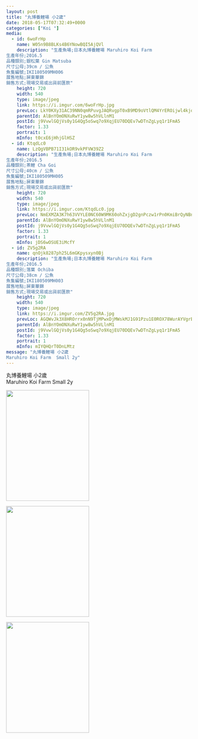 ```yaml
---
layout: post
title: "丸博養鯉場 小2歲" 
date: 2018-05-17T07:32:49+0000 
categories: ["Koi "] 
media:
  - id: 6woFrHp
    name: W05n9B8BLKs4B6YNowBQI5AjQVl
    description: "生產魚場;日本丸博養鯉場 Maruhiro Koi Farm
生產年份;2016.5
品種類別;銀松葉 Gin Matsuba
尺寸公母;39cm / 公魚 
魚隻編號;IKI180509MH006
展售地點;屏東華錦
銷售方式;現場交易或出貨前匯款"   
    height: 720
    width: 540
    type: image/jpeg
    link: https://i.imgur.com/6woFrHp.jpg
    prevLoc: LkY0KXy31AC39NN0qmRPuvgJAQRvgpT0xB9MD9oVtlQM4YrEROijwl4kjojViJy7wG1x3MF05RDg9kNvSEP1k111OmiwOy8l03xQCGXJyQ41mnulwD7vO92liMmBPrW3D0h3rxPNzr1ZFqj2RlOQJpTxYlM6KD08F7BqX725JNiYZZ5GmA7niXBAWNNvRguZy74QBAkmI4oArzwK41FjV1BYJ9E5c8qlvAL547hDOyY6A0mrh0vVNLkr2JCR97VNlQJjhpG
    parentId: AlBnYOmONXuRwY1yw8w5hVLlnM1
    postId: j9VvwlGQjVs0y1G4Qg5oSwq7o9XqjEU70DQEv7wDTnZgLyq1r1FmA5
    factor: 1.33
    portrait: 1
    mInfo: t0cxE6jHhjGlHSZ
  - id: KtqdLc0
    name: LzQgVBPB71I31kOR9vkPFVW39Z2
    description: "生產魚場;日本丸博養鯉場 Maruhiro Koi Farm
生產年份;2016.5
品種類別;茶鯉 Cha Goi
尺寸公母;40cm / 公魚 
魚隻編號;IKI180509MH005
展售地點;屏東華錦
銷售方式;現場交易或出貨前匯款"   
    height: 720
    width: 540
    type: image/jpeg
    link: https://i.imgur.com/KtqdLc0.jpg
    prevLoc: NmEXMZA3K7h63VVYLE0NC60W9MK60ohZxjgD2gnPczw1rPn0KmiBrQyNBnB4CoRNpqgx5wC3ARx6K9qMfrqAGOQZDrsZlRYlnpmntkz0no21wvSJv9YxXYK7UGYOx8DZo9TxrZBv5kNntvoJALm04ZCDjxzXVB12sQZwXQVDvOioKK0NxRWOtOzM9KKYAjhlOAV09AnKHqN2R2wEMMHO1P8kMAYyTyRW13nQGxh28Oox82zAhx3wZ2KOXDCZ6gBB8Y9zTwQ
    parentId: AlBnYOmONXuRwY1yw8w5hVLlnM1
    postId: j9VvwlGQjVs0y1G4Qg5oSwq7o9XqjEU70DQEv7wDTnZgLyq1r1FmA5
    factor: 1.33
    portrait: 1
    mInfo: jDS6wOSUE3iMcfY
  - id: ZV5g2RA
    name: qnOjk8287ph25L6mGKpysxyn0Bj
    description: "生產魚場;日本丸博養鯉場 Maruhiro Koi Farm
生產年份;2016.5
品種類別;落葉 Ochiba
尺寸公母;38cm / 公魚 
魚隻編號;IKI180509MH003
展售地點;屏東華錦
銷售方式;現場交易或出貨前匯款"   
    height: 720
    width: 540
    type: image/jpeg
    link: https://i.imgur.com/ZV5g2RA.jpg
    prevLoc: AGQWvJk3X8HROrrx0nN9TjMPwxDjMWskMJ1G91Pzu1E0ROX78WurAYVgrBrMiLXW9E4AwgIDZk6g5PW7SL63RqAOPRH8YOK4nJJjT6Kzl04rkruXWzY1v2kXfqnG5E3m04I2JZ0nKQ2LhxOQQ1OA7kS8384ZJWyNF1xB01jEOPINPP6kv97wFvYKDBBr1rfxKxwZJGELUKJjqPAJgPirEnzqow54HrYj8XZlvjSwVD1woj2qHGEoXk7QXOs5O32NqGXQsvX
    parentId: AlBnYOmONXuRwY1yw8w5hVLlnM1
    postId: j9VvwlGQjVs0y1G4Qg5oSwq7o9XqjEU70DQEv7wDTnZgLyq1r1FmA5
    factor: 1.33
    portrait: 1
    mInfo: mIYQHQrT0DnLMtz
message: "丸博養鯉場 小2歲  
Maruhiro Koi Farm  Small 2y"
---
```


丸博養鯉場 小2歲  
Maruhiro Koi Farm  Small 2y


[//]: #media:  
<a href="https://i.imgur.com/6woFrHp.jpg"><img src="https://i.imgur.com/6woFrHp.jpg" height="300" width="225" /></a> 
  

<a href="https://i.imgur.com/KtqdLc0.jpg"><img src="https://i.imgur.com/KtqdLc0.jpg" height="300" width="225" /></a> 
  

<a href="https://i.imgur.com/ZV5g2RA.jpg"><img src="https://i.imgur.com/ZV5g2RA.jpg" height="300" width="225" /></a> 
 
